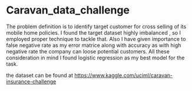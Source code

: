 # Caravan_data_challenge
The problem definition is to identify target customer for cross selling of its mobile home policies. I found the target dataset highly imbalanced , so I employed proper technique to tackle that. Also I have given importance to false negative rate as my error matrice along with accuracy as with high negative rate the company can loose potential customers. All these consideration in mind I found logistic regression as my best model for the task.

the dataset can be found at 
https://www.kaggle.com/uciml/caravan-insurance-challenge
